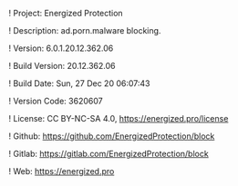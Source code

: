 ! Project: Energized Protection

! Description: ad.porn.malware blocking.

! Version: 6.0.1.20.12.362.06

! Build Version: 20.12.362.06

! Build Date: Sun, 27 Dec 20 06:07:43

! Version Code: 3620607

! License: CC BY-NC-SA 4.0, https://energized.pro/license

! Github: https://github.com/EnergizedProtection/block

! Gitlab: https://gitlab.com/EnergizedProtection/block


! Web: https://energized.pro
